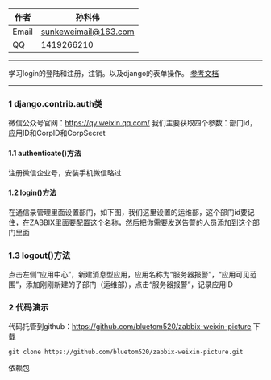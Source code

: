 
作者| 孙科伟
---|---
Email|sunkeweimail@163.com
QQ | 1419266210

---

学习login的登陆和注册，注销。以及django的表单操作。
[参考文档](https://www.cnblogs.com/maple-shaw/p/7464131.html)

---

### 1 django.contrib.auth类
微信公众号官网：https://qy.weixin.qq.com/
我们主要获取四个参数：部门id，应用ID和CorpID和CorpSecret
#### 1.1  authenticate()方法
注册微信企业号，安装手机微信略过
#### 1.2 login()方法
在通信录管理里面设置部门，如下图，我们这里设置的运维部，这个部门id要记住，在ZABBIX里面要配置这个名称，然后把你需要发送告警的人员添加到这个部门里面
### 1.3 logout()方法
点击左侧“应用中心”，新建消息型应用，应用名称为“服务器报警”，“应用可见范围”，添加刚刚新建的子部门（运维部），点击“服务器报警”，记录应用ID

### 2 代码演示
代码托管到github：https://github.com/bluetom520/zabbix-weixin-picture
下载
```
git clone https://github.com/bluetom520/zabbix-weixin-picture.git
```
依赖包
```


